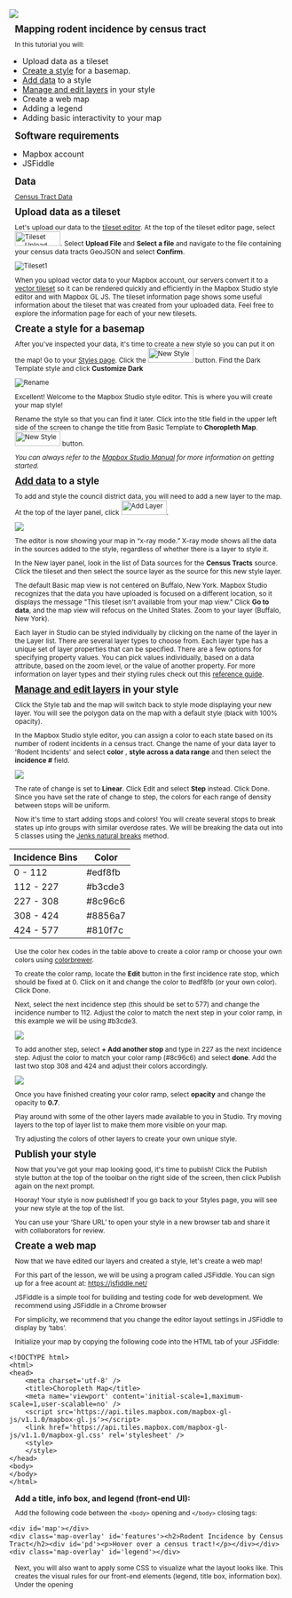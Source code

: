 <img src="https://github.com/mjdanielson/University-of-Buffalo/blob/master/Labs/Choropleth-Map/Images/Logo.png">

## Mapping rodent incidence by census tract

In this tutorial you will:

* Upload data as a tileset
* [Create a style](https://docs.mapbox.com/help/how-mapbox-works/map-design/#how-map-styles-work) for a basemap.
* [Add data](https://www.mapbox.com/help/uploads/) to a style
* [Manage and edit layers](https://www.mapbox.com/studio-manual/reference/styles/#style-editor) in your style
* Create a web map 
* Adding a legend 
* Adding basic interactivity to your map 

## Software requirements

* Mapbox account
* JSFiddle 

## Data

[Census Tract Data](https://github.com/mjdanielson/University-of-Buffalo/blob/master/Labs/Choropleth-Map/Data/Census_Tracts.geojson)

## Upload data as a tileset

Let's upload our data to the [tileset editor](https://studio.mapbox.com/tilesets/).  At the top of the tileset editor page, select
  <img src="https://github.com/mjdanielson/University-of-Buffalo/blob/master/Labs/Choropleth-Map/Images/Tileset.png" width="82" height="26" title="Tileset Upload">. Select __Upload File__ and __Select a file__ and navigate to the file containing your census data tracts GeoJSON and select __Confirm__. 

  <p align= 'center'>
  <img src="https://github.com/mjdanielson/University-of-Buffalo/blob/master/Labs/Choropleth-Map/Images/Census_Tileset.png" title="Tileset1">
  </p>

When you upload vector data to your Mapbox account, our servers convert it to a [vector tileset](https://docs.mapbox.com/help/glossary/tileset/) so it can be rendered quickly and efficiently in the Mapbox Studio style editor and with Mapbox GL JS. The tileset information page shows some useful information about the tileset that was created from your uploaded data. Feel free to explore the information page for each of your new tilesets. 


## Create a style for a basemap
  
After you've inspected your data, it's time to create a new style so you can put it on the map! Go to your [Styles page](https://studio.mapbox.com/). Click the <img src="https://github.com/mjdanielson/University-of-Buffalo/blob/master/Labs/Choropleth-Map/Images/New_Style.png" width="82" height="26" title="New Style"> button. Find the Dark Template style and click __Customize Dark__

<p align="center">
  <img src="https://github.com/mjdanielson/University-of-Buffalo/blob/master/Labs/Choropleth-Map/Images/Dark_Style.png" title="Rename"> 
</p>

Excellent! Welcome to the Mapbox Studio style editor. This is where you will create your map style!

Rename the style so that you can find it later. Click into the title field in the upper left side of the screen to change the title from Basic Template to __Choropleth Map__.  <img src="https://github.com/mjdanielson/University-of-Buffalo/blob/master/Labs/Choropleth-Map/Images/New_Style.png" width="82" height="26" title="New Style"> button.


_You can always refer to the [Mapbox Studio Manual](https://www.mapbox.com/studio-manual/reference/styles/) for more information on getting started._

## [Add data](https://www.mapbox.com/help/uploads/) to a style

To add and style the council district data, you will need to add a new layer to the map. At the top of the layer panel, click <img src="https://github.com/mjdanielson/University-of-Buffalo/blob/master/Labs/Choropleth-Map/Images/Add_Layer.png" width="82" height="26" title="Add Layer">.

<p align = "center">
  <img src = "https://github.com/mjdanielson/University-of-Buffalo/blob/master/Labs/Graduated-Points/Images/Add_Layer.gif">
  </p>

The editor is now showing your map in “x-ray mode.” X-ray mode shows all the data in the sources added to the style, regardless of whether there is a layer to style it.

In the New layer panel, look in the list of Data sources for the __Census Tracts__ source. Click the tileset and then select the source layer as the source for this new style layer.

The default Basic map view is not centered on Buffalo, New York. Mapbox Studio recognizes that the data you have uploaded is focused on a different location, so it displays the message "This tileset isn't available from your map view." Click __Go to data__, and the map view will refocus on the United States. Zoom to your layer (Buffalo, New York). 

Each layer in Studio can be styled individually by clicking on the name of the layer in the Layer list. There are several layer types to choose from. Each layer type has a unique set of layer properties that can be specified. There are a few options for specifying property values. You can pick values individually, based on a data attribute, based on the zoom level, or the value of another property. For more information on layer types and their styling rules check out this [reference guide](https://docs.mapbox.com/studio-manual/reference/styles/).

## [Manage and edit layers](https://www.mapbox.com/studio-manual/reference/styles/#style-editor) in your style

Click the Style tab and the map will switch back to style mode displaying your new layer. You will see the polygon data on the map with a default style (black with 100% opacity). 

In the Mapbox Studio style editor, you can assign a color to each state based on its number of rodent incidents in a census tract. Change the name of your data layer to 'Rodent Incidents' and select __color__ ,  __style across a data range__ and then select the __incidence #__ field.

<p align = "center">
  <img src= "https://github.com/mjdanielson/University-of-Buffalo/blob/master/Labs/Choropleth-Map/Images/Rename_Layer.gif">
</p>

The rate of change is set to __Linear__. Click Edit and select __Step__ instead. Click Done. Since you have set the rate of change to step, the colors for each range of density between stops will be uniform.

Now it's time to start adding stops and colors! You will create several stops to break states up into groups with similar overdose rates. We will be breaking the data out into 5 classes using the [Jenks natural breaks](https://en.wikipedia.org/wiki/Jenks_natural_breaks_optimization) method. 

| Incidence Bins   |  Color   |
|------------------|----------|
| 0 - 112          | #edf8fb  |
| 112 - 227        | #b3cde3  |
| 227 - 308        | #8c96c6  |
| 308 - 424        | #8856a7  |
| 424 - 577        | #810f7c  |


Use the color hex codes in the table above to create a color ramp or choose your own colors using [colorbrewer](http://colorbrewer2.org/).

To create the color ramp, locate the __Edit__ button in the first incidence rate stop, which should be fixed at 0. Click on it and change the color to #edf8fb (or your own color). Click Done. 

Next, select the next incidence step (this should be set to 577) and change the incidence number to 112. Adjust the color to match the next step in your color ramp, in this example we will be using #b3cde3. 

<p align="center">
  <img src="https://github.com/mjdanielson/University-of-Buffalo/blob/master/Labs/Choropleth-Map/Images/Color_Change.gif">
 </p>
 
To add another step, select __+ Add another stop__ and type in 227 as the next incidence step. Adjust the color to match your color ramp (#8c96c6) and select __done__. Add the last two stop 308 and 424 and adjust their colors accordingly. 

<p align="center">
  <img src = "https://github.com/mjdanielson/University-of-Buffalo/blob/master/Labs/Choropleth-Map/Images/Color_Ramp.png">
</p>

Once you have finished creating your color ramp, select __opacity__ and change the opacity to __0.7__.  

Play around with some of the other layers made available to you in Studio. Try moving layers to the top of layer list to make them more visible on your map. 

Try adjusting the colors of other layers to create your own unique style. 

## Publish your style 

Now that you've got your map looking good, it's time to publish! Click the Publish style button at the top of the toolbar on the right side of the screen, then click Publish again on the next prompt.

Hooray! Your style is now published! If you go back to your Styles page, you will see your new style at the top of the list.

You can use your ‘Share URL’ to open your style in a new browser tab and share it with collaborators for review.

## Create a web map 

Now that we have edited our layers and created a style, let's create a web map! 

For this part of the lesson, we will be using a program called JSFiddle. You can sign up for a free acount at: https://jsfiddle.net/

JSFiddle is a simple tool for building and testing code for web development. We recommend using JSFiddle in a Chrome browser

For simplicity, we recommend that you change the editor layout settings in JSFiddle to display by ‘tabs’.

Initialize your map by copying the following code into the HTML tab of your JSFiddle:

```
<!DOCTYPE html>
<html>
<head>
    <meta charset='utf-8' />
    <title>Choropleth Map</title>
    <meta name='viewport' content='initial-scale=1,maximum-scale=1,user-scalable=no' />
    <script src='https://api.tiles.mapbox.com/mapbox-gl-js/v1.1.0/mapbox-gl.js'></script>
    <link href='https://api.tiles.mapbox.com/mapbox-gl-js/v1.1.0/mapbox-gl.css' rel='stylesheet' />
    <style>
    </style>
</head>
<body>
</body>
</html>

```

### Add a title, info box, and legend (front-end UI):

Add the following code between the ```<body>``` opening and ```</body>``` closing tags:

```
<div id='map'></div>
<div class='map-overlay' id='features'><h2>Rodent Incidence by Census Tract</h2><div id='pd'><p>Hover over a census tract!</p></div></div>
<div class='map-overlay' id='legend'></div>
```

Next, you will also want to apply some CSS to visualize what the layout looks like. This creates the visual rules for our front-end elements (legend, title box, information box). Under the opening <style> tag at the top of your code, add the following: 
  
```  
  body {
  margin: 0;
  padding: 0;
}

h2,
h3 {
  margin: 10px;
  font-size: 1.2em;
}

h3 {
  font-size: 1em;
}

p {
  font-size: 0.85em;
  margin: 10px;
  text-align: left;
}

/**
* Create a position for the map
* on the page */
#map {
  position: absolute;
  top: 0;
  bottom: 0;
  width: 100%;
}

/**
* Set rules for how the map overlays
* (information box and legend) will be displayed
* on the page. */

.map-overlay {
  position: absolute;
  bottom: 0;
  right: 0;
  background: rgba(255, 255, 255, 0.8);
  margin-right: 20px;
  font-family: Arial, sans-serif;
  overflow: auto;
  border-radius: 3px;
}

#features {
  top: 0;
  height: 100px;
  margin-top: 20px;
  width: 250px;
}

#legend {
  padding: 10px;
  box-shadow: 0 1px 2px rgba(0, 0, 0, 0.1);
  line-height: 18px;
  height: 100px;
  margin-bottom: 40px;
  width: 100px;
}

.legend-key {
  display: inline-block;
  border-radius: 20%;
  width: 10px;
  height: 10px;
  margin-right: 5px;
}
```

Hit run to see your changes. 

In the next step, you will add the map to your page and the project will start taking shape.

### Initialize the map 

For the next step you will need a [Mapbox access token](https://docs.mapbox.com/help/how-mapbox-works/access-tokens/) and your [style ID](https://docs.mapbox.com/help/glossary/style-id/). Without this, the rest of the code will not work. 

<p align = "center">
  <img src="https://github.com/mjdanielson/University-of-Buffalo/blob/master/Labs/Choropleth-Map/Images/Access_Token.png">
</p>

<p align = "center">
<img src="https://github.com/mjdanielson/University-of-Buffalo/blob/master/Labs/Choropleth-Map/Images/Style_ID.gif">
</p>

Add the following code after ```<div class='map-over' id='legend'></div>``` and before the closing ```</body>``` tag

```
<script>
mapboxgl.accessToken = 'pk.eyJ1IjoibWpkYW5pZWxzb24iLCJhIjoiY2p2bzFlbnZ5MW5pbTN5cGJ2YWp2MW9vaiJ9.kAaZq3iyJwvrMLK7XDs_qw';
var map = new mapboxgl.Map({
    container: 'map', // container id
    style: 'your-style-url', // replace this with your style URL
    center: [,], // starting position [lng, lat] - adjust the starting position to be centered on Buffalo, New York 
    zoom: 3 // starting zoom - change the starting zoom position to 11 
});
</script>
```

Add your style id to the map variable. Edit the line of code that has the comment 'replace this with your style URL'.

```
style: 'your-style-url', // replace this with your style URL
```

Next, we want to center our map onto Buffalo, New York. Locate the line of code that is telling the map where to center the view. Try changing the center location by picking a new coordinate using http://geojson.io/ (or looking at the bottom of the right-hand panel in the Mapbox Studio style editor). Change the coordinates in your code and run your changes.

```
center: [,], // starting position [lng, lat] - adjust the starting position to be centered on Buffalo, New York 
```

Change the zoom level to 11.

```
zoom: 3 // starting zoom - change the starting zoom position to 11 
```

Hit run to see your changes. 

<p align="center">
  <img src="https://github.com/mjdanielson/University-of-Buffalo/blob/master/Labs/Choropleth-Map/Images/Map_No_Legend.png">
</p>


### Add additional information

With some projects, this is where you'd stop: you put a map on a page! But for this map, you will add two pieces of additional information that will make the map even more useful: a legend and an information window that shows the population density for whatever state the cursor is hovering on

### [The load event](https://docs.mapbox.com/help/tutorials/choropleth-studio-gl-pt-2/#the-load-event)

What is a callback?

Initializing the map on the page does more than create a container in the map div. It also tells the browser to request the Mapbox Studio style you created in part 1. This can take variable amounts of time depending on how quickly the Mapbox server can respond to that request, and everything else you're going to add in the code relies on that style being loaded onto the map. As such, it's important to make sure the style is loaded before any more code is executed.

Fortunately, the map object can tell your browser about certain events that occur when the map's state changes. One of these events is load, which is emitted when the style has been loaded onto the map. Through the map.on method, you can make sure that none of the rest of your code is executed until that event occurs by placing it in a [callback function](https://github.com/maxogden/art-of-node#callbacks) that is called when the load event occurs.

To make sure the rest of the code can execute, it needs to live in a callback function that is executed when the map is finished loading.

Add the load event before the closing script tag ```</script>``` -- __The rest of your code will go inside of the load callback function.__

```
map.on('load', function() {
  // the rest of the code will go in here
});
```

### [Create arrays of intervals and colors](https://docs.mapbox.com/help/tutorials/choropleth-studio-gl-pt-2/#create-arrays-of-intervals-and-colors)

Creating a list of the stops you used when styling your layer that contains state data will allow us to add a legend to our map in a later step.

__Remember: this code goes inside of the load callback function!__

```
var layers = ['0-112', '112-227', '227-308', '308-424', '424-577'];
var colors = ['#edf8fb', '#b3cde3', '#8c96c6', '#8856a7', '#810f7c']; //add the colors that we used to style our choropleth map!
```

### Add a legend

The following code adds a legend to the map. To do so, it iterates through the list of layers you defined above and adds a legend element for each one based on the name of the layer and its color. 

```
for (i = 0; i < layers.length; i++) {
  var layer = layers[i];
  var color = colors[i];
  var item = document.createElement('div');
  var key = document.createElement('span');
  key.className = 'legend-key';
  key.style.backgroundColor = color;

  var value = document.createElement('span');
  value.innerHTML = layer;
  item.appendChild(key);
  item.appendChild(value);
  legend.appendChild(item);
}
```

Hit run to see your changes. The legend box is slightly too big. Can you figure out how to adjust the height of the legend box in your code? Change the height to 100 px.

<p align="center">
  <img src="https://github.com/mjdanielson/University-of-Buffalo/blob/master/Labs/Choropleth-Map/Images/Map_legend.png">
 </p>

Your code should look like this:

```
map.on('load', function() {
  // the rest of the code will go in here
var layers = ['0-112', '112-227', '227-308', '308-424', '424-577'];
var colors = ['#edf8fb', '#b3cde3', '#8c96c6', '#8856a7', '#810f7c']; //add the colors that we used to style our choropleth map!

for (i = 0; i < layers.length; i++) {
  var layer = layers[i];
  var color = colors[i];
  var item = document.createElement('div');
  var key = document.createElement('span');
  key.className = 'legend-key';
  key.style.backgroundColor = color;

  var value = document.createElement('span');
  value.innerHTML = layer;
  item.appendChild(key);
  item.appendChild(value);
  legend.appendChild(item);
}
});

````

### Add the information box 

When the cursor is hovering over a census tract, the information window should show the rodent incidence information for that state. If the cursor is not hovering over a state, the information window should say, "Hover over a census tract!"

To do this, add a listener for the mousemove event, identify which census tract is at the location of the cursor if any, and update the information window:

```
map.on('mousemove', function(e) {
  var tracts = map.queryRenderedFeatures(e.point, {
    layers: ['Rodent Incidence']
  });

  if (tracts.length > 0) {
    document.getElementById('pd').innerHTML = '<h3><strong>' + tracts[0].properties.Incidence + '</strong></h3><p><strong><em>';
  } else {
    document.getElementById('pd').innerHTML = '<p>Hover over a census tract!</p>';
  }
});

```

### Cursor

Add a single line of code to give the map the default pointer cursor.

```map.getCanvas().style.cursor = 'default';```

## Mission complete

You have created an interactive choropleth map!

<p align = "center">
  <img src="https://github.com/mjdanielson/University-of-Buffalo/blob/master/Labs/Choropleth-Map/Images/final_map.png">
 </p>

Final JSFiddle Code can be [here](https://jsfiddle.net/mjdanielson/6qvroucn/37/).

